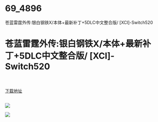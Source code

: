 # 69_4896
苍蓝雷霆外传:银白钢铁X/本体+最新补丁+5DLC中文整合版/ [XCI]-Switch520
# 苍蓝雷霆外传:银白钢铁X/本体+最新补丁+5DLC中文整合版/ [XCI]-Switch520
 <br/></br>
[下载地址](https://www.switch520.cc/article/4896 "下载地址")
<br/></br>

<p><span><strong><img src="https://s1.ax1x.com/2020/06/14/txYhSU.jpg"></strong></span></p>
<p><span><strong><img src="https://s1.ax1x.com/2020/06/14/txY7wR.jpg"></strong></span></p>
